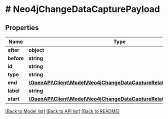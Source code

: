 # # Neo4jChangeDataCapturePayload

## Properties

Name | Type | Description | Notes
------------ | ------------- | ------------- | -------------
**after** | **object** |  |
**before** | **string** |  |
**id** | **string** |  |
**type** | **string** |  |
**end** | [**\OpenAPI\Client\Model\Neo4jChangeDataCaptureRelationshipPayloadEnd**](Neo4jChangeDataCaptureRelationshipPayloadEnd.md) |  |
**label** | **string** |  |
**start** | [**\OpenAPI\Client\Model\Neo4jChangeDataCaptureRelationshipPayloadEnd**](Neo4jChangeDataCaptureRelationshipPayloadEnd.md) |  |

[[Back to Model list]](../../README.md#models) [[Back to API list]](../../README.md#endpoints) [[Back to README]](../../README.md)
